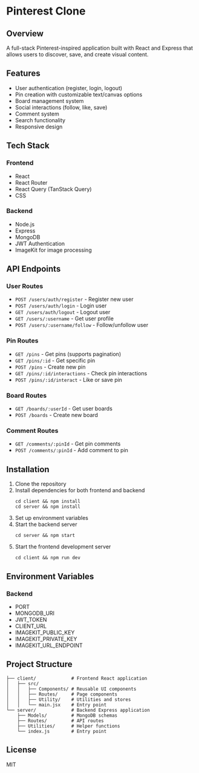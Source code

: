 # Pinterest Clone

## Overview
A full-stack Pinterest-inspired application built with React and Express that allows users to discover, save, and create visual content.

## Features
- User authentication (register, login, logout)
- Pin creation with customizable text/canvas options
- Board management system
- Social interactions (follow, like, save)
- Comment system
- Search functionality
- Responsive design

## Tech Stack
### Frontend
- React
- React Router
- React Query (TanStack Query)
- CSS

### Backend
- Node.js
- Express
- MongoDB
- JWT Authentication
- ImageKit for image processing

## API Endpoints

### User Routes
- `POST /users/auth/register` - Register new user
- `POST /users/auth/login` - Login user
- `GET /users/auth/logout` - Logout user
- `GET /users/:username` - Get user profile
- `POST /users/:username/follow` - Follow/unfollow user

### Pin Routes
- `GET /pins` - Get pins (supports pagination)
- `GET /pins/:id` - Get specific pin
- `POST /pins` - Create new pin
- `GET /pins/:id/interactions` - Check pin interactions
- `POST /pins/:id/interact` - Like or save pin

### Board Routes
- `GET /boards/:userId` - Get user boards
- `POST /boards` - Create new board

### Comment Routes
- `GET /comments/:pinId` - Get pin comments
- `POST /comments/:pinId` - Add comment to pin

## Installation
1. Clone the repository
2. Install dependencies for both frontend and backend
   ```
   cd client && npm install
   cd server && npm install
   ```
3. Set up environment variables
4. Start the backend server
   ```
   cd server && npm start
   ```
5. Start the frontend development server
   ```
   cd client && npm run dev
   ```

## Environment Variables
### Backend
- PORT
- MONGODB_URI
- JWT_TOKEN
- CLIENT_URL
- IMAGEKIT_PUBLIC_KEY
- IMAGEKIT_PRIVATE_KEY
- IMAGEKIT_URL_ENDPOINT

## Project Structure
```
├── client/             # Frontend React application
│   ├── src/
│   │   ├── Components/ # Reusable UI components
│   │   ├── Routes/     # Page components
│   │   ├── Utility/    # Utilities and stores
│   │   └── main.jsx    # Entry point
└── server/             # Backend Express application
    ├── Models/         # MongoDB schemas
    ├── Routes/         # API routes
    ├── Utilities/      # Helper functions
    └── index.js        # Entry point
```

## License
MIT